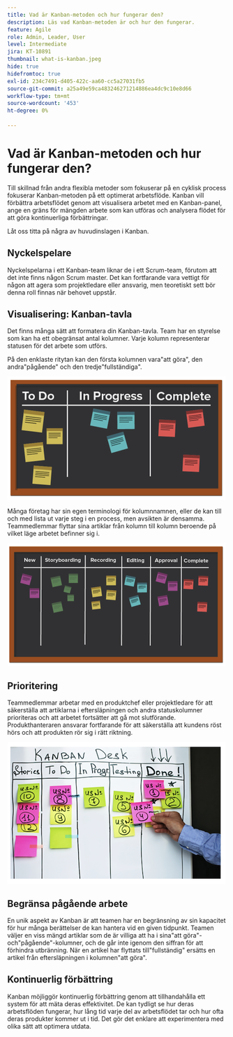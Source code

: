 ```yaml
---
title: Vad är Kanban-metoden och hur fungerar den?
description: Läs vad Kanban-metoden är och hur den fungerar.
feature: Agile
role: Admin, Leader, User
level: Intermediate
jira: KT-10891
thumbnail: what-is-kanban.jpeg
hide: true
hidefromtoc: true
exl-id: 234c7491-d405-422c-aa60-cc5a27031fb5
source-git-commit: a25a49e59ca483246271214886ea4dc9c10e8d66
workflow-type: tm+mt
source-wordcount: '453'
ht-degree: 0%

---
```


# Vad är Kanban-metoden och hur fungerar den?

Till skillnad från andra flexibla metoder som fokuserar på en cyklisk process fokuserar Kanban-metoden på ett optimerat arbetsflöde. Kanban vill förbättra arbetsflödet genom att visualisera arbetet med en Kanban-panel, ange en gräns för mängden arbete som kan utföras och analysera flödet för att göra kontinuerliga förbättringar.


Låt oss titta på några av huvudinslagen i Kanban.



## Nyckelspelare

Nyckelspelarna i ett Kanban-team liknar de i ett Scrum-team, förutom att det inte finns någon Scrum master. Det kan fortfarande vara vettigt för någon att agera som projektledare eller ansvarig, men teoretiskt sett bör denna roll finnas när behovet uppstår.

## Visualisering: Kanban-tavla

Det finns många sätt att formatera din Kanban-tavla. Team har en styrelse som kan ha ett obegränsat antal kolumner. Varje kolumn representerar statusen för det arbete som utförs.

På den enklaste ritytan kan den första kolumnen vara&quot;att göra&quot;, den andra&quot;pågående&quot; och den tredje&quot;fullständiga&quot;.

![Svarta anteckningar och anteckningar](assets/agile4-01.png)

Många företag har sin egen terminologi för kolumnnamnen, eller de kan till och med lista ut varje steg i en process, men avsikten är densamma. Teammedlemmar flyttar sina artiklar från kolumn till kolumn beroende på vilket läge arbetet befinner sig i.

![Svarta anteckningar och anteckningar](assets/agile4-02.png)

## Prioritering

Teammedlemmar arbetar med en produktchef eller projektledare för att säkerställa att artiklarna i eftersläpningen och andra statuskolumner prioriteras och att arbetet fortsätter att gå mot slutförande. Produkthanteraren ansvarar fortfarande för att säkerställa att kundens röst hörs och att produkten rör sig i rätt riktning.

![Kanban-whiteboard](assets/agile4-03.png)

## Begränsa pågående arbete

En unik aspekt av Kanban är att teamen har en begränsning av sin kapacitet för hur många berättelser de kan hantera vid en given tidpunkt. Teamen väljer en viss mängd artiklar som de är villiga att ha i sina&quot;att göra&quot;- och&quot;pågående&quot;-kolumner, och de går inte igenom den siffran för att förhindra utbränning. När en artikel har flyttats till&quot;fullständig&quot; ersätts en artikel från eftersläpningen i kolumnen&quot;att göra&quot;.

## Kontinuerlig förbättring

Kanban möjliggör kontinuerlig förbättring genom att tillhandahålla ett system för att mäta deras effektivitet. De kan tydligt se hur deras arbetsflöden fungerar, hur lång tid varje del av arbetsflödet tar och hur ofta deras produkter kommer ut i tid. Det gör det enklare att experimentera med olika sätt att optimera utdata.
